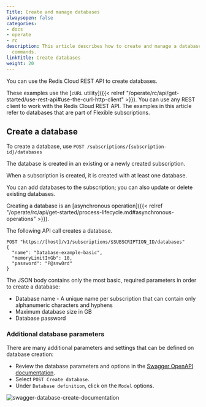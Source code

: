 ```yaml
---
Title: Create and manage databases
alwaysopen: false
categories:
- docs
- operate
- rc
description: This article describes how to create and manage a database using `cURL`
  commands.
linkTitle: Create databases
weight: 20
---
```


You can use the Redis Cloud REST API to create databases.

These examples use the [`cURL` utility]({{< relref "/operate/rc/api/get-started/use-rest-api#use-the-curl-http-client" >}}). You can use any REST client to work with the Redis Cloud REST API. The examples in this article refer to databases that are part of Flexible subscriptions. 

## Create a database

To create a database, use `POST /subscriptions/{subscription-id}/databases`

The database is created in an existing or a newly created subscription.

When a subscription is created, it is created with at least one database.

You can add databases to the subscription; you can also update or delete existing databases.

Creating a database is an [asynchronous operation]({{< relref "/operate/rc/api/get-started/process-lifecycle.md#asynchronous-operations" >}}).

The following API call creates a database.

```shell
POST "https://[host]/v1/subscriptions/$SUBSCRIPTION_ID/databases"
{
  "name": "Database-example-basic",
  "memoryLimitInGb": 10,
  "password": "P@ssw0rd"
}
```

The JSON body contains only the most basic, required parameters in order to create a database:

- Database name - A unique name per subscription that can contain only alphanumeric characters and hyphens
- Maximum database size in GB
- Database password

### Additional database parameters

There are many additional parameters and settings that can be defined on database creation:

- Review the database parameters and options in the [Swagger OpenAPI documentation](https://api.redislabs.com/v1/swagger-ui.html#/Databases).
- Select `POST Create database`.
- Under `Database definition`, click on the `Model` options.

![swagger-database-create-documentation](/images/rv/api/swagger-database-create-documentation.png)
